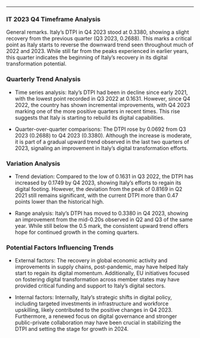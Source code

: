 ---

### IT 2023 Q4 Timeframe Analysis

General remarks. Italy’s DTPI in Q4 2023 stood at 0.3380, showing a slight recovery from the previous quarter (Q3 2023, 0.2688). This marks a critical point as Italy starts to reverse the downward trend seen throughout much of 2022 and 2023. While still far from the peaks experienced in earlier years, this quarter indicates the beginning of Italy’s recovery in its digital transformation potential.

### Quarterly Trend Analysis

- Time series analysis:
  Italy’s DTPI had been in decline since early 2021, with the lowest point recorded in Q3 2022 at 0.1631. However, since Q4 2022, the country has shown incremental improvements, with Q4 2023 marking one of the more positive quarters in recent times. This rise suggests that Italy is starting to rebuild its digital capabilities.

- Quarter-over-quarter comparisons:
  The DTPI rose by 0.0692 from Q3 2023 (0.2688) to Q4 2023 (0.3380). Although the increase is moderate, it is part of a gradual upward trend observed in the last two quarters of 2023, signaling an improvement in Italy’s digital transformation efforts.

### Variation Analysis

- Trend deviation:
  Compared to the low of 0.1631 in Q3 2022, the DTPI has increased by 0.1749 by Q4 2023, showing Italy’s efforts to regain its digital footing. However, the deviation from the peak of 0.8169 in Q2 2021 still remains significant, with the current DTPI more than 0.47 points lower than the historical high.

- Range analysis:
  Italy’s DTPI has moved to 0.3380 in Q4 2023, showing an improvement from the mid-0.20s observed in Q2 and Q3 of the same year. While still below the 0.5 mark, the consistent upward trend offers hope for continued growth in the coming quarters.

### Potential Factors Influencing Trends

- External factors:
  The recovery in global economic activity and improvements in supply chains, post-pandemic, may have helped Italy start to regain its digital momentum. Additionally, EU initiatives focused on fostering digital transformation across member states may have provided critical funding and support to Italy’s digital sectors.

- Internal factors:
  Internally, Italy’s strategic shifts in digital policy, including targeted investments in infrastructure and workforce upskilling, likely contributed to the positive changes in Q4 2023. Furthermore, a renewed focus on digital governance and stronger public-private collaboration may have been crucial in stabilizing the DTPI and setting the stage for growth in 2024.


<!-- --- -->